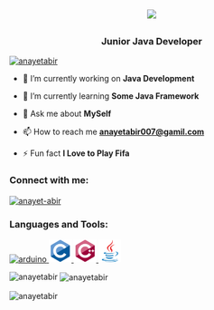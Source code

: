 <h1 align="center"<h1 align="center">
  <a href="https://git.io/typing-svg">
    <img src="https://readme-typing-svg.herokuapp.com/?lines=Good+To+See+You+Here!+👋;It's+me+Anayet+Hossain+Abir;&center=true&size=25">
  </a></h1>
<h3 align="center">Junior Java Developer</h3>

<p align="left"> <a href="https://github.com/ryo-ma/github-profile-trophy"><img src="https://github-profile-trophy.vercel.app/?username=anayetabir" alt="anayetabir" /></a> </p>

- 🔭 I’m currently working on **Java Development**

- 🌱 I’m currently learning **Some Java Framework**

- 💬 Ask me about **MySelf**

- 📫 How to reach me **anayetabir007@gamil.com**

- ⚡ Fun fact **I Love to Play Fifa**

<h3 align="left">Connect with me:</h3>
<p align="left">
<a href="https://fb.com/anayet-abir" target="blank"><img align="center" src="https://raw.githubusercontent.com/rahuldkjain/github-profile-readme-generator/master/src/images/icons/Social/facebook.svg" alt="anayet-abir" height="30" width="40" /></a>
</p>

<h3 align="left">Languages and Tools:</h3>
<p align="left"> <a href="https://www.arduino.cc/" target="_blank"> <img src="https://cdn.worldvectorlogo.com/logos/arduino-1.svg" alt="arduino" width="40" height="40"/> </a> <a href="https://www.cprogramming.com/" target="_blank"> <img src="https://raw.githubusercontent.com/devicons/devicon/master/icons/c/c-original.svg" alt="c" width="40" height="40"/> </a> <a href="https://www.w3schools.com/cpp/" target="_blank"> <img src="https://raw.githubusercontent.com/devicons/devicon/master/icons/cplusplus/cplusplus-original.svg" alt="cplusplus" width="40" height="40"/> </a> <a href="https://www.java.com" target="_blank"> <img src="https://raw.githubusercontent.com/devicons/devicon/master/icons/java/java-original.svg" alt="java" width="40" height="40"/> </a> </p>

<p><img align="left" src="https://github-readme-stats.vercel.app/api/top-langs?username=anayetabir&show_icons=true&locale=en&layout=compact" alt="anayetabir" /></p>

<p>&nbsp;<img align="center" src="https://github-readme-stats.vercel.app/api?username=anayetabir&show_icons=true&locale=en" alt="anayetabir" /></p>

<p><img align="center" src="https://github-readme-streak-stats.herokuapp.com/?user=anayetabir&" alt="anayetabir" /></p>

